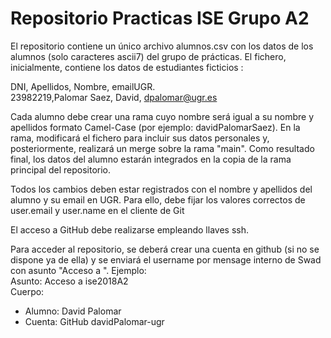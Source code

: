 # Repositorio Practicas ISE Grupo A2

El repositorio contiene un único archivo alumnos.csv con los datos de los alumnos (solo caracteres ascii7) del grupo de prácticas. El fichero, inicialmente, contiene los datos de estudiantes ficticios : 

DNI, Apellidos, Nombre, emailUGR. <br/>
23982219,Palomar Saez, David, dpalomar@ugr.es

Cada alumno debe crear una rama cuyo nombre será igual a su nombre y apellidos formato Camel-Case (por ejemplo: davidPalomarSaez). En la rama, modificará el fichero para incluir sus datos personales y, posteriormente, realizará un merge sobre la rama "main". Como resultado final, los datos del alumno estarán integrados en la copia de la rama principal del repositorio. 

Todos los cambios deben estar registrados con el nombre y apellidos del alumno y su email en UGR. Para ello, debe fijar los valores correctos de user.email y user.name en el cliente de Git  

El acceso a GitHub debe realizarse empleando llaves ssh. 

Para acceder al repositorio, se deberá crear una cuenta en github (si no se dispone ya de ella) y se enviará el username por mensage interno de Swad con asunto "Acceso a <nombre repositorio>". Ejemplo:   
Asunto: Acceso a ise2018A2<br/>
Cuerpo: <br/> 
* Alumno: David Palomar<br/>
* Cuenta: GitHub davidPalomar-ugr
